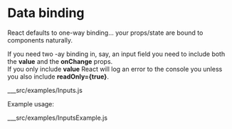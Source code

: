 # Data binding

React defaults to one-way binding... your props/state are bound to components naturally.

If you need two -ay binding in, say, an input field you need to include both the **value** and the **onChange** props.  
If you only include **value** React will log an error to the console you unless you also include **readOnly={true}**.
 
___src/examples/Inputs.js

Example usage:

___src/examples/InputsExample.js
